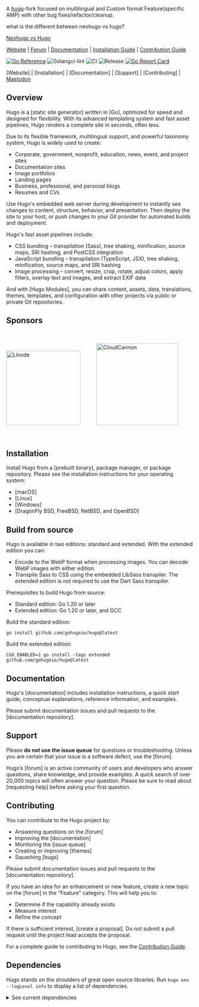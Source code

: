 A [hugo](https://github.com/gohugoio/hugo)-fork focused on multilingual and Custom format Feature(specific AMP) with other bug fixes/refactor/cleanup.

what is the different between neohugo vs hugo?

[Neohugo vs Hugo](https://github.com/neohugo/neohugo/wiki/Diff-hugo-neohugo)


[Website](https://neohugo.github.io) |
[Forum](https://github.com/neohugo/neohugo/discussions) |
[Documentation](https://neohugo.github.io/getting-started/) |
[Installation Guide](https://neohugo.github.io/getting-started/installing/) |
[Contribution Guide](CONTRIBUTING.md)

[![Go Reference](https://pkg.go.dev/badge/neohugo/neohugo.svg)](https://pkg.go.dev/github.com/neohugo/neohugo)
![Golangci-lint](https://github.com/neohugo/neohugo/workflows/Golangci-lint/badge.svg)
![CI](https://github.com/neohugo/neohugo/workflows/CI/badge.svg)
![Release](https://github.com/neohugo/neohugo/workflows/Release/badge.svg)
[![Go Report Card](https://goreportcard.com/badge/github.com/neohugo/neohugo)](https://goreportcard.com/report/github.com/neohugo/neohugo)

[Website] | [Installation] | [Documentation] | [Support] | [Contributing] | <a rel="me" href="https://fosstodon.org/@gohugoio">Mastodon</a>

## Overview

Hugo is a [static site generator] written in [Go], optimized for speed and designed for flexibility. With its advanced templating system and fast asset pipelines, Hugo renders a complete site in seconds, often less.

Due to its flexible framework, multilingual support, and powerful taxonomy system, Hugo is widely used to create:

- Corporate, government, nonprofit, education, news, event, and project sites
- Documentation sites
- Image portfolios
- Landing pages
- Business, professional, and personal blogs
- Resumes and CVs

Use Hugo's embedded web server during development to instantly see changes to content, structure, behavior, and presentation. Then deploy the site to your host, or push changes to your Git provider for automated builds and deployment.

Hugo's fast asset pipelines include:

- CSS bundling &ndash; transpilation (Sass), tree shaking, minification, source maps, SRI hashing, and PostCSS integration
- JavaScript bundling &ndash; transpilation (TypeScript, JSX), tree shaking, minification, source maps, and SRI hashing
- Image processing &ndash; convert, resize, crop, rotate,  adjust colors, apply filters, overlay text and images, and extract EXIF data

And with [Hugo Modules], you can share content, assets, data, translations, themes, templates, and configuration with other projects via public or private Git repositories.

## Sponsors

<p>&nbsp;</p>
<p float="left">
  <a href="https://www.linode.com/?utm_campaign=hugosponsor&utm_medium=banner&utm_source=hugogithub" target="_blank"><img src="https://raw.githubusercontent.com/gohugoio/gohugoioTheme/master/assets/images/sponsors/linode-logo_standard_light_medium.png" width="200" alt="Linode"></a>&nbsp;&nbsp;&nbsp;&nbsp;&nbsp;&nbsp;&nbsp;&nbsp;&nbsp;&nbsp;
  <a href="https://cloudcannon.com/hugo-cms/?utm_campaign=HugoSponsorship&utm_source=sponsor&utm_content=gohugo" target="_blank"><img src="https://raw.githubusercontent.com/gohugoio/gohugoioTheme/master/assets/images/sponsors/cloudcannon-blue.svg" width="220" alt="CloudCannon"></a>
<p>&nbsp;</p>

## Installation

Install Hugo from a [prebuilt binary], package manager, or package repository. Please see the installation instructions for your operating system:

- [macOS]
- [Linux]
- [Windows]
- [DragonFly BSD, FreeBSD, NetBSD, and OpenBSD]

## Build from source

Hugo is available in two editions: standard and extended. With the extended edition you can:

- Encode to the WebP format when processing images. You can decode WebP images with either edition.
- Transpile Sass to CSS using the embedded LibSass transpiler. The extended edition is not required to use the Dart Sass transpiler.

Prerequisites to build Hugo from source:

- Standard edition: Go 1.20 or later
- Extended edition: Go 1.20 or later, and GCC

Build the standard edition:

```text
go install github.com/gohugoio/hugo@latest
```

Build the extended edition:

```text
CGO_ENABLED=1 go install -tags extended github.com/gohugoio/hugo@latest
```

## Documentation

Hugo's [documentation] includes installation instructions, a quick start guide, conceptual explanations, reference information, and examples.

Please submit documentation issues and pull requests to the [documentation repository].

## Support

Please **do not use the issue queue** for questions or troubleshooting. Unless you are certain that your issue is a software defect, use the [forum].

Hugo’s [forum] is an active community of users and developers who answer questions, share knowledge, and provide examples. A quick search of over 20,000 topics will often answer your question. Please be sure to read about [requesting help] before asking your first question.

## Contributing

You can contribute to the Hugo project by:

- Answering questions on the [forum]
- Improving the [documentation]
- Monitoring the [issue queue]
- Creating or improving [themes]
- Squashing [bugs]

Please submit documentation issues and pull requests to the [documentation repository].

If you have an idea for an enhancement or new feature, create a new topic on the [forum] in the "Feature" category. This will help you to:

- Determine if the capability already exists
- Measure interest
- Refine the concept

If there is sufficient interest, [create a proposal]. Do not submit a pull request until the project lead accepts the proposal.

For a complete guide to contributing to Hugo, see the [Contribution Guide](CONTRIBUTING.md).

## Dependencies

Hugo stands on the shoulders of great open source libraries. Run `hugo env --logLevel info` to display a list of dependencies.

<details>
<summary>See current dependencies</summary>

```text
cloud.google.com/go/compute/metadata="v0.2.3"
cloud.google.com/go/iam="v1.1.3"
cloud.google.com/go/storage="v1.31.0"
cloud.google.com/go="v0.110.8"
github.com/Azure/azure-sdk-for-go/sdk/azcore="v1.7.0"
github.com/Azure/azure-sdk-for-go/sdk/azidentity="v1.3.0"
github.com/Azure/azure-sdk-for-go/sdk/internal="v1.3.0"
github.com/Azure/azure-sdk-for-go/sdk/storage/azblob="v1.1.0"
github.com/Azure/go-autorest/autorest/to="v0.4.0"
github.com/AzureAD/microsoft-authentication-library-for-go="v1.0.0"
github.com/BurntSushi/locker="v0.0.0-20171006230638-a6e239ea1c69"
github.com/PuerkitoBio/purell="v1.1.1"
github.com/PuerkitoBio/urlesc="v0.0.0-20170810143723-de5bf2ad4578"
github.com/alecthomas/chroma/v2="v2.11.1"
github.com/armon/go-radix="v1.0.0"
github.com/aws/aws-sdk-go-v2/aws/protocol/eventstream="v1.4.11"
github.com/aws/aws-sdk-go-v2/config="v1.18.32"
github.com/aws/aws-sdk-go-v2/credentials="v1.13.31"
github.com/aws/aws-sdk-go-v2/feature/ec2/imds="v1.13.7"
github.com/aws/aws-sdk-go-v2/feature/s3/manager="v1.11.76"
github.com/aws/aws-sdk-go-v2/internal/configsources="v1.1.37"
github.com/aws/aws-sdk-go-v2/internal/endpoints/v2="v2.4.31"
github.com/aws/aws-sdk-go-v2/internal/ini="v1.3.38"
github.com/aws/aws-sdk-go-v2/internal/v4a="v1.1.0"
github.com/aws/aws-sdk-go-v2/service/internal/accept-encoding="v1.9.12"
github.com/aws/aws-sdk-go-v2/service/internal/checksum="v1.1.32"
github.com/aws/aws-sdk-go-v2/service/internal/presigned-url="v1.9.31"
github.com/aws/aws-sdk-go-v2/service/internal/s3shared="v1.15.0"
github.com/aws/aws-sdk-go-v2/service/s3="v1.38.1"
github.com/aws/aws-sdk-go-v2/service/sso="v1.13.1"
github.com/aws/aws-sdk-go-v2/service/ssooidc="v1.15.1"
github.com/aws/aws-sdk-go-v2/service/sts="v1.21.1"
github.com/aws/aws-sdk-go-v2="v1.20.0"
github.com/aws/aws-sdk-go="v1.48.2"
github.com/aws/smithy-go="v1.14.0"
github.com/bep/clocks="v0.5.0"
github.com/bep/debounce="v1.2.0"
github.com/bep/gitmap="v1.1.2"
github.com/bep/goat="v0.5.0"
github.com/bep/godartsass/v2="v2.0.0"
github.com/bep/godartsass="v1.2.0"
github.com/bep/golibsass="v1.1.1"
github.com/bep/gowebp="v0.3.0"
github.com/bep/lazycache="v0.2.0"
github.com/bep/logg="v0.3.0"
github.com/bep/mclib="v1.20400.20402"
github.com/bep/overlayfs="v0.6.0"
github.com/bep/simplecobra="v0.3.2"
github.com/bep/tmc="v0.5.1"
github.com/clbanning/mxj/v2="v2.7.0"
github.com/cli/safeexec="v1.0.1"
github.com/cpuguy83/go-md2man/v2="v2.0.2"
github.com/disintegration/gift="v1.2.1"
github.com/dlclark/regexp2="v1.10.0"
github.com/dustin/go-humanize="v1.0.1"
github.com/evanw/esbuild="v0.19.7"
github.com/fatih/color="v1.16.0"
github.com/frankban/quicktest="v1.14.6"
github.com/fsnotify/fsnotify="v1.7.0"
github.com/getkin/kin-openapi="v0.120.0"
github.com/ghodss/yaml="v1.0.0"
github.com/go-openapi/jsonpointer="v0.19.6"
github.com/go-openapi/swag="v0.22.4"
github.com/gobuffalo/flect="v1.0.2"
github.com/gobwas/glob="v0.2.3"
github.com/gohugoio/go-i18n/v2="v2.1.3-0.20230805085216-e63c13218d0e"
github.com/gohugoio/locales="v0.14.0"
github.com/gohugoio/localescompressed="v1.0.1"
github.com/golang-jwt/jwt/v4="v4.5.0"
github.com/golang/groupcache="v0.0.0-20210331224755-41bb18bfe9da"
github.com/golang/protobuf="v1.5.3"
github.com/google/go-cmp="v0.6.0"
github.com/google/s2a-go="v0.1.7"
github.com/google/uuid="v1.4.0"
github.com/google/wire="v0.5.0"
github.com/googleapis/enterprise-certificate-proxy="v0.3.2"
github.com/googleapis/gax-go/v2="v2.12.0"
github.com/gorilla/websocket="v1.5.1"
github.com/hairyhenderson/go-codeowners="v0.4.0"
github.com/hashicorp/golang-lru/v2="v2.0.1"
github.com/invopop/yaml="v0.2.0"
github.com/jdkato/prose="v1.2.1"
github.com/jmespath/go-jmespath="v0.4.0"
github.com/josharian/intern="v1.0.0"
github.com/kr/pretty="v0.3.1"
github.com/kr/text="v0.2.0"
github.com/kylelemons/godebug="v1.1.0"
github.com/kyokomi/emoji/v2="v2.2.12"
github.com/mailru/easyjson="v0.7.7"
github.com/marekm4/color-extractor="v1.2.1"
github.com/mattn/go-colorable="v0.1.13"
github.com/mattn/go-isatty="v0.0.20"
github.com/mattn/go-runewidth="v0.0.9"
github.com/mitchellh/hashstructure="v1.1.0"
github.com/mitchellh/mapstructure="v1.5.0"
github.com/mohae/deepcopy="v0.0.0-20170929034955-c48cc78d4826"
github.com/muesli/smartcrop="v0.3.0"
github.com/niklasfasching/go-org="v1.7.0"
github.com/olekukonko/tablewriter="v0.0.5"
github.com/pelletier/go-toml/v2="v2.1.0"
github.com/perimeterx/marshmallow="v1.1.5"
github.com/pkg/browser="v0.0.0-20210911075715-681adbf594b8"
github.com/pkg/errors="v0.9.1"
github.com/rogpeppe/go-internal="v1.11.0"
github.com/russross/blackfriday/v2="v2.1.0"
github.com/rwcarlsen/goexif="v0.0.0-20190401172101-9e8deecbddbd"
github.com/sanity-io/litter="v1.5.5"
github.com/sass/dart-sass/compiler="1.63.2"
github.com/sass/dart-sass/implementation="1.63.2"
github.com/sass/dart-sass/protocol="2.0.0"
github.com/sass/libsass="3.6.5"
github.com/spf13/afero="v1.10.0"
github.com/spf13/cast="v1.5.1"
github.com/spf13/cobra="v1.7.0"
github.com/spf13/fsync="v0.9.0"
github.com/spf13/pflag="v1.0.5"
github.com/tdewolff/minify/v2="v2.20.7"
github.com/tdewolff/parse/v2="v2.7.5"
github.com/webmproject/libwebp="v1.3.2"
github.com/yuin/goldmark-emoji="v1.0.2"
github.com/yuin/goldmark="v1.6.0"
go.opencensus.io="v0.24.0"
go.uber.org/atomic="v1.11.0"
go.uber.org/automaxprocs="v1.5.3"
gocloud.dev="v0.34.0"
golang.org/x/crypto="v0.15.0"
golang.org/x/exp="v0.0.0-20221031165847-c99f073a8326"
golang.org/x/image="v0.13.0"
golang.org/x/mod="v0.14.0"
golang.org/x/net="v0.18.0"
golang.org/x/oauth2="v0.13.0"
golang.org/x/sync="v0.5.0"
golang.org/x/sys="v0.14.0"
golang.org/x/text="v0.14.0"
golang.org/x/time="v0.3.0"
golang.org/x/tools="v0.15.0"
golang.org/x/xerrors="v0.0.0-20220907171357-04be3eba64a2"
google.golang.org/api="v0.151.0"
google.golang.org/genproto/googleapis/api="v0.0.0-20231016165738-49dd2c1f3d0b"
google.golang.org/genproto/googleapis/rpc="v0.0.0-20231030173426-d783a09b4405"
google.golang.org/genproto="v0.0.0-20231016165738-49dd2c1f3d0b"
google.golang.org/grpc="v1.59.0"
google.golang.org/protobuf="v1.31.0"
gopkg.in/yaml.v2="v2.4.0"
gopkg.in/yaml.v3="v3.0.1"
howett.net/plist="v1.0.0"
software.sslmate.com/src/go-pkcs12="v0.2.0"
```
</details>
